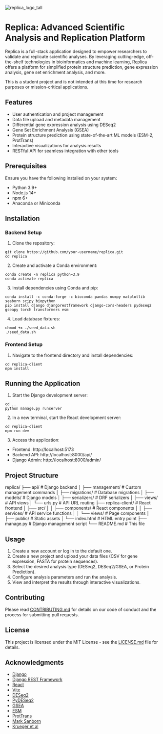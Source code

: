 ![replica_logo_tall](https://github.com/user-attachments/assets/e718fd19-b6d0-446c-ba8a-a905fbc9ac9c)

# Replica: Advanced Scientific Analysis and Replication Platform

Replica is a full-stack application designed to empower researchers to validate and replicate scientific analyses. By leveraging cutting-edge, off-the-shelf technologies in bioinformatics and machine learning, Replica offers a platform for simplified protein structure prediction, gene expression analysis, gene set enrichment analysis, and more.

This is a student project and is not intended at this time for research purposes or mission-critical applications. 

## Features

- User authentication and project management
- Data file upload and metadata management
- Differential gene expression analysis using DESeq2
- Gene Set Enrichment Analysis (GSEA)
- Protein structure prediction using state-of-the-art ML models (ESM-2, ProtTrans)
- Interactive visualizations for analysis results
- RESTful API for seamless integration with other tools

## Prerequisites

Ensure you have the following installed on your system:
- Python 3.9+
- Node.js 14+
- npm 6+
- Anaconda or Miniconda

## Installation

### Backend Setup

1. Clone the repository:

```
git clone https://github.com/your-username/replica.git
cd replica
```

2. Create and activate a Conda environment:

```
conda create -n replica python=3.9
conda activate replica
```

3. Install dependencies using Conda and pip:

```
conda install -c conda-forge -c bioconda pandas numpy matplotlib seaborn scipy biopython
pip install django djangorestframework django-cors-headers pydeseq2 gseapy torch transformers esm
```

4. Load database fixtures:

```
chmod +x ./seed_data.sh
./seed_data.sh
```

### Frontend Setup

1. Navigate to the frontend directory and install dependencies:

```
cd replica-client
npm install
```

## Running the Application

1. Start the Django development server:

```
cd ..
python manage.py runserver
```

2. In a new terminal, start the React development server:

```
cd replica-client
npm run dev
```

3. Access the application:
- Frontend: http://localhost:5173
- Backend API: http://localhost:8000/api/
- Django Admin: http://localhost:8000/admin/

## Project Structure

replica/
├── api/                    # Django backend
│   ├── management/         # Custom management commands
│   ├── migrations/         # Database migrations
│   ├── models/             # Django models
│   ├── serializers/        # DRF serializers
│   ├── views/              # API views
│   └── urls.py             # API URL routing
├── replica-client/         # React frontend
│   ├── src/
│   │   ├── components/     # React components
│   │   ├── services/       # API service functions
│   │   └── views/          # Page components
│   ├── public/             # Static assets
│   └── index.html          # HTML entry point
├── manage.py               # Django management script
└── README.md               # This file

## Usage

1. Create a new account or log in to the default one.
2. Create a new project and upload your data files (CSV for gene expression, FASTA for protein sequences).
3. Select the desired analysis type (DESeq2, DESeq2/GSEA, or Protein Prediction).
4. Configure analysis parameters and run the analysis.
5. View and interpret the results through interactive visualizations.

## Contributing

Please read [CONTRIBUTING.md](CONTRIBUTING.md) for details on our code of conduct and the process for submitting pull requests.

## License

This project is licensed under the MIT License - see the [LICENSE.md](LICENSE.md) file for details.

## Acknowledgments

- [Django](https://www.djangoproject.com/)
- [Django REST Framework](https://www.django-rest-framework.org/)
- [React](https://reactjs.org/)
- [Vite](https://vitejs.dev/)
- [DESeq2](https://bioconductor.org/packages/release/bioc/html/DESeq2.html)
- [PyDESeq2](https://pubmed.ncbi.nlm.nih.gov/37669147/)
- [GSEA](https://www.gsea-msigdb.org/gsea/index.jsp)
- [ESM](https://github.com/facebookresearch/esm)
- [ProtTrans](https://github.com/agemagician/ProtTrans)
- [Mark Sanborn](https://github.com/mousepixels/sanbomics_scripts/blob/main/PyDeseq2_DE_tutorial.ipynb)
- [Krueger et al](https://www.ncbi.nlm.nih.gov/geo/query/acc.cgi?acc=GSE171663)
